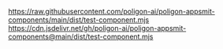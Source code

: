 https://raw.githubusercontent.com/poligon-ai/poligon-appsmit-components/main/dist/test-component.mjs
https://cdn.jsdelivr.net/gh/poligon-ai/poligon-appsmit-components@main/dist/test-component.mjs
